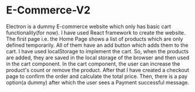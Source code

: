 # E-Commerce-V2
Electron is a dummy E-commerce website which only has basic cart functionality(for now). I have used React framework to create the website.
The first page i.e. the Home Page shows a list of products which are only defined temporarily. All of them have an add button which adds them to the cart. I have used
localStorage to implement the cart. So, when the products are added, they are saved in the local storage of the browser and then used in the cart component. In the cart 
component, the user can increase the product's count or remove the product. After that I have created a checkout page to confirm the order and calculate the total price. 
Then, there is a pay option(a dummy) after which the user sees a Payment successful message.
